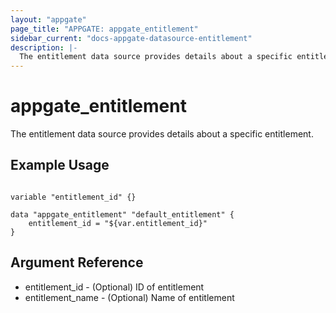 ```yaml
---
layout: "appgate"
page_title: "APPGATE: appgate_entitlement"
sidebar_current: "docs-appgate-datasource-entitlement"
description: |-
  The entitlement data source provides details about a specific entitlement.
---
```


# appgate_entitlement

The entitlement data source provides details about a specific entitlement.


## Example Usage

```hcl

variable "entitlement_id" {}

data "appgate_entitlement" "default_entitlement" {
    entitlement_id = "${var.entitlement_id}"
}

```

## Argument Reference

* entitlement_id - (Optional) ID of entitlement
* entitlement_name - (Optional) Name of entitlement
